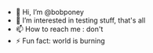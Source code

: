 - 👋 Hi, I’m @bobponey
- 👀 I’m interested in testing stuff, that's all
- 📫 How to reach me : don't
- ⚡ Fun fact: world is burning

<!---
bobponey/bobponey is a ✨ special ✨ repository because its `README.md` (this file) appears on your GitHub profile.
You can click the Preview link to take a look at your changes.
--->
